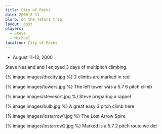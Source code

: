```yaml
---
title: City of Rocks
date: 2000-8-11
blurb: on the Tetons trip
layout: post
players:
  - Steve
  - Michael
location: City of Rocks
---
```


* August 11-13, 2000

Steve Nesland and I enjoyed 3 days of multipitch climbing.

{% image images/thecity.jpg %}
2 climbs are marked in red

{% image images/towers.jpg %}
The left tower was a 5.7 6 pitch climb

{% image images/stevesort.jpg %}
Steve preparing a rappel

{% image images/bulb.jpg %}
A great easy 3 pitch climb here

{% image images/lostarrow1.jpg %}
The Lost Arrow Spire

{% image images/lostarrow2.jpg %}
Marked is a 5.7 2 pitch route we did

